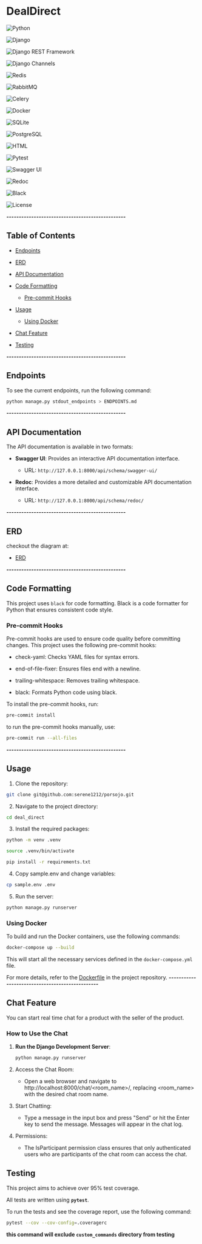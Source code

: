 # DealDirect

![Python](https://img.shields.io/badge/Python-3.12%2B-blue)

![Django](https://img.shields.io/badge/Django-5%2B-brightgreen)

![Django REST Framework](https://img.shields.io/badge/DRF-API_Framework-green)

![Django Channels](https://img.shields.io/badge/Django_Channels-WebSockets-brightgreen)

![Redis](https://img.shields.io/badge/Redis-Caching-red)

![RabbitMQ](https://img.shields.io/badge/RabbitMQ-Broker-orange)

![Celery](https://img.shields.io/badge/Celery-Queue-green)

![Docker](https://img.shields.io/badge/Docker-Ready-blue)

![SQLite](https://img.shields.io/badge/SQLite-Development-lightgrey)

![PostgreSQL](https://img.shields.io/badge/PostgreSQL-Production-blue)

![HTML](https://img.shields.io/badge/HTML-Email_Templates-orange)

![Pytest](https://img.shields.io/badge/Pytest-Testing-yellow)

![Swagger UI](https://img.shields.io/badge/Swagger-Interactive_API_Docs-brightgreen)

![Redoc](https://img.shields.io/badge/Redoc-API_Docs-red)

![Black](https://img.shields.io/badge/Black-Code_Formatting-black)

![License](https://img.shields.io/badge/License-MIT-yellow)

***------------------------------------------------***

## Table of Contents

- [Endpoints](#endpoints)
- [ERD](#erd)
- [API Documentation](#api-documentation)
- [Code Formatting](#code-formatting)
    - [Pre-commit Hooks](#pre-commit-hooks)
- [Usage](#usage)
    - [Using Docker](#using-docker)
- [Chat Feature](#chat-feature)

- [Testing](#testing)

***------------------------------------------------***

## Endpoints

To see the current endpoints, run the following command:

```bash
python manage.py stdout_endpoints > ENDPOINTS.md
```

***------------------------------------------------***

## API Documentation

The API documentation is available in two formats:

- **Swagger UI**: Provides an interactive API documentation interface.
    - URL: `http://127.0.0.1:8000/api/schema/swagger-ui/`

- **Redoc**: Provides a more detailed and customizable API documentation interface.
    - URL: `http://127.0.0.1:8000/api/schema/redoc/`

***------------------------------------------------***

## ERD

checkout the diagram at:

- [ERD](documents/Entity%20Relationship%20Diagram.jpg)

***------------------------------------------------***

## Code Formatting

This project uses `black` for code formatting. Black is a code formatter for Python that ensures consistent code style.

### Pre-commit Hooks

Pre-commit hooks are used to ensure code quality before committing changes. This project uses the following pre-commit
hooks:

- check-yaml: Checks YAML files for syntax errors.


- end-of-file-fixer: Ensures files end with a newline.


- trailing-whitespace: Removes trailing whitespace.


- black: Formats Python code using black.

To install the pre-commit hooks, run:

```bash
pre-commit install
```

to run the pre-commit hooks manually, use:

```bash
pre-commit run --all-files
```

***------------------------------------------------***

## Usage

1. Clone the repository:

```bash
git clone git@github.com:serene1212/porsojo.git
```

2. Navigate to the project directory:

```bash
cd deal_direct
```

3. Install the required packages:

```bash
python -m venv .venv

source .venv/bin/activate

pip install -r requirements.txt
```

4. Copy sample.env and change variables:

```bash
cp sample.env .env
```

5. Run the server:

```bash
python manage.py runserver
```

### Using Docker

To build and run the Docker containers, use the following commands:

```bash
docker-compose up --build
```

This will start all the necessary services defined in the `docker-compose.yml` file.

For more details, refer to the [Dockerfile](Dockerfile) in the project repository.
***------------------------------------------------***

## Chat Feature

You can start real time chat for a product with the seller of the product.

### How to Use the Chat

1. **Run the Django Development Server**:
   ```sh
   python manage.py runserver
2. Access the Chat Room:
    - Open a web browser and navigate to http://localhost:8000/chat/<room_name>/, replacing <room_name> with the desired
      chat room name.


3. Start Chatting:
    - Type a message in the input box and press "Send" or hit the Enter key to send the message.
      Messages will appear in the chat log.


4. Permissions:
    - The IsParticipant permission class ensures that only authenticated users who are participants of the chat room can
      access the chat.

## Testing

This project aims to achieve over 95% test coverage.

All tests are written using **`pytest`**.

To run the tests and see the coverage report, use the following command:

```bash
pytest --cov --cov-config=.coveragerc
```

**this command will exclude **`custom_commands`** directory from testing**
